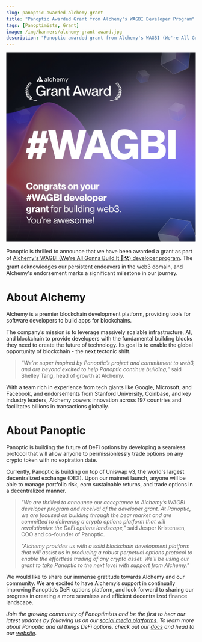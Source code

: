 ```yaml
---
slug: panoptic-awarded-alchemy-grant
title: "Panoptic Awarded Grant from Alchemy's WAGBI Developer Program"
tags: [Panoptimists, Grant]
image: /img/banners/alchemy-grant-award.jpg
description: "Panoptic awarded grant from Alchemy's WAGBI (We're All Gonna Build It) developer program"
---
```


![alchemy-grant-award.jpg](./alchemy-grant-award.jpg)

Panoptic is thrilled to announce that we have been awarded a grant as part of [Alchemy's WAGBI (We're All Gonna Build It 👷🛠️) developer program](https://www.alchemy.com/developer-grant-program). The grant acknowledges our persistent endeavors in the web3 domain, and Alchemy's endorsement marks a significant milestone in our journey.

<!-- truncate -->

# About Alchemy

Alchemy is a premier blockchain development platform, providing tools for software developers to build apps for blockchains.

  

The company’s mission is to leverage massively scalable infrastructure, AI, and blockchain to provide developers with the fundamental building blocks they need to create the future of technology. Its goal is to enable the global opportunity of blockchain - the next tectonic shift.

  

> *“We’re super inspired by Panoptic’s project and commitment to web3, and are beyond excited to help Panoptic continue building,”* said Shelley Tang, head of growth at Alchemy.

  

With a team rich in experience from tech giants like Google, Microsoft, and Facebook, and endorsements from Stanford University, Coinbase, and key industry leaders, Alchemy powers innovation across 197 countries and facilitates billions in transactions globally.

# About Panoptic

Panoptic is building the future of DeFi options by developing a seamless protocol that will allow anyone to permissionlessly trade options on any crypto token with no expiration date.

  

Currently, Panoptic is building on top of Uniswap v3, the world's largest decentralized exchange (DEX). Upon our mainnet launch, anyone will be able to manage portfolio risk, earn sustainable returns, and trade options in a decentralized manner.

  

> *"We are thrilled to announce our acceptance to Alchemy’s WAGBI developer program and receival of the developer grant. At Panoptic, we are focused on building through the bear market and are committed to delivering a crypto options platform that will revolutionize the DeFi options landscape,"* said Jesper Kristensen, COO and co-founder of Panoptic.
>
> *"Alchemy provides us with a solid blockchain development platform that will assist us in producing a robust perpetual options protocol to enable the effortless trading of any crypto asset. We’ll be using our grant to take Panoptic to the next level with support from Alchemy."*

  

We would like to share our immense gratitude towards Alchemy and our community. We are excited to have Alchemy’s support in continually improving Panoptic’s DeFi options platform, and look forward to sharing our progress in creating a more seamless and efficient decentralized finance landscape.

  

*Join the growing community of Panoptimists and be the first to hear our latest updates by following us on our [social media platforms](https://links.panoptic.xyz/all). To learn more about Panoptic and all things DeFi options, check out our [docs](https://panoptic.xyz/docs/intro) and head to our [website](https://panoptic.xyz/).*